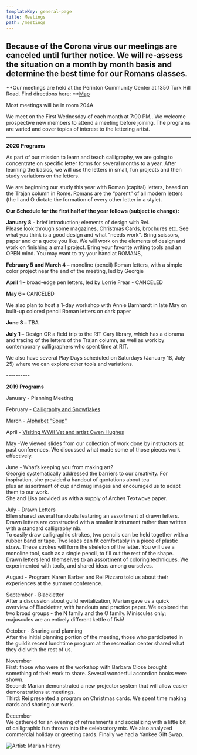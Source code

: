 ```yaml
---
templateKey: general-page
title: Meetings
path: /meetings
---
```

## **Because of the Corona virus our meetings are canceled until further notice. We will re-assess the situation on a month by month basis and determine the best time for our Romans classes.**

**Our meetings are held at the Perinton Community Center at 1350 Turk Hill Road. Find directions here: **[Map](https://www.google.com/maps/place/Perinton+Community+Center/@43.0829469,-77.4327027,17z/data=!3m1!4b1!4m5!3m4!1s0x89d133246f759619:0xe273455bc24c0530!8m2!3d43.082943!4d-77.430514)

Most meetings will be in room 204A.

We meet on the First Wednesday of each month at 7:00 PM,. We welcome prospective new members to attend a meeting before joining. The programs are varied and cover topics of interest to the lettering artist.

- - -

**2020 Programs**

As part of our mission to learn and teach calligraphy, we are going to concentrate on specific letter forms for several months to a year. After learning the basics, we will use the letters in small, fun projects and then study variations on the letters.

We are beginning our study this year with Roman (capital) letters, based on the Trajan column in Rome. Romans are the “parent” of all modern letters (the I and O dictate the formation of every other letter in a style). 

**Our Schedule for the first half of the year follows (subject to change):**

**January 8** - brief introduction; elements of design with Rei.\
Please look through some magazines, Christmas Cards, brochures etc. See what you think is a good design and what "needs work". Bring scissors, paper and or a quote you like. We will work on the elements of design and work on finishing a small project. Bring your favorite writing tools and an OPEN mind. You may want to try your hand at ROMANS,

**February 5 and March 4 –** monoline (pencil) Roman letters, with a simple color project near the end of the meeting, led by Georgie

**April 1 –** broad-edge pen letters, led by Lorrie Frear - CANCELED

**May 6 –** CANCELED

We also plan to host a 1-day workshop with Annie Barnhardt in late May on built-up colored pencil Roman letters on dark paper

**June 3 –** TBA

**July 1 –** Design OR a field trip to the RIT Cary library, which has a diorama and tracing of the letters of the Trajan column, as well as work by contemporary calligraphers who spent time at RIT.

We also have several Play Days scheduled on Saturdays (January 18, July 25) where we can explore other tools and variations.

\----------

**2019 Programs**

January - Planning Meeting

February - [Calligraphy and Snowflakes](../february-meeting) 

March - [Alphabet "Soup"](../march-meeting)

April - [Visiting WWII Vet and artist Owen Hughes](../april-meeting)

May -We viewed slides from our collection of work done by instructors at past conferences. We discussed what made some of those pieces work effectively.

June - What’s keeping you from making art? \
Georgie systematically addressed the barriers to our creativity. For inspiration, she provided a handout of quotations about tea\
plus an assortment of cup and mug images and encouraged us to adapt them to our work. \
She and Lisa provided us with a supply of Arches Textwove paper. 

July - Drawn Letters\
Ellen shared several handouts featuring an assortment of drawn letters. Drawn letters are constructed with a smaller instrument rather than written with a standard calligraphy nib. \
To easily draw calligraphic strokes, two pencils can be held together with a rubber band or tape. Two leads can fit comfortably in a piece of plastic straw. These strokes will form the skeleton of the letter. You will use a monoline tool, such as a single pencil, to fill out the rest of the shape. \
Drawn letters lend themselves to an assortment of coloring techniques. We experimented with tools, and shared ideas among ourselves. 

August - Program: Karen Barber and Rei Pizzaro told us about their experiences at the summer conference.

September - Blackletter\
After a discussion about guild revitalization, Marian gave us a quick overview of Blackletter, with handouts and practice paper. We explored the two broad groups - the N family and the O family. Miniscules only; majuscules are an entirely different kettle of fish!

October - Sharing and planning\
After the initial planning portion of the meeting, those who participated in the guild’s recent lunchtime program at the recreation center shared what they did with the rest of us. 

November\
First: those who were at the workshop with Barbara Close brought something of their work to share. Several wonderful accordion books were shown.\
Second: Marian  demonstrated a new projector system that will allow easier demonstrations at meetings.\
Third: Rei presented a program on Christmas cards. We spent time making cards and sharing our work.

December\
We gathered for an evening of refreshments and socializing with a little bit of calligraphic fun thrown into the celebratory mix. We also analyzed commercial holiday or greeting cards.  Finally we had a Yankee Gift Swap. 

![Artist: Marian Henry](/img/marianh_resistentialism.jpg)
